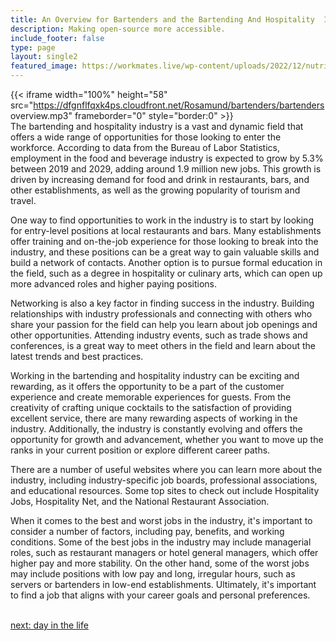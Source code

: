 ```yaml
---
title: An Overview for Bartenders and the Bartending And Hospitality  Industry
description: Making open-source more accessible.
include_footer: false
type: page
layout: single2
featured_image: https://workmates.live/wp-content/uploads/2022/12/nutritionist-5-scaled.jpg
---
```


{{< iframe width="100%" height="58" src="https://dfgnflfqxk4ps.cloudfront.net/Rosamund/bartenders/bartenders overview.mp3" frameborder="0" style="border:0" >}}<br>
The bartending and hospitality industry is a vast and dynamic field that offers a wide range of opportunities for those looking to enter the workforce. According to data from the Bureau of Labor Statistics, employment in the food and beverage industry is expected to grow by 5.3% between 2019 and 2029, adding around 1.9 million new jobs. This growth is driven by increasing demand for food and drink in restaurants, bars, and other establishments, as well as the growing popularity of tourism and travel.

One way to find opportunities to work in the industry is to start by looking for entry-level positions at local restaurants and bars. Many establishments offer training and on-the-job experience for those looking to break into the industry, and these positions can be a great way to gain valuable skills and build a network of contacts. Another option is to pursue formal education in the field, such as a degree in hospitality or culinary arts, which can open up more advanced roles and higher paying positions.

Networking is also a key factor in finding success in the industry. Building relationships with industry professionals and connecting with others who share your passion for the field can help you learn about job openings and other opportunities. Attending industry events, such as trade shows and conferences, is a great way to meet others in the field and learn about the latest trends and best practices.

Working in the bartending and hospitality industry can be exciting and rewarding, as it offers the opportunity to be a part of the customer experience and create memorable experiences for guests. From the creativity of crafting unique cocktails to the satisfaction of providing excellent service, there are many rewarding aspects of working in the industry. Additionally, the industry is constantly evolving and offers the opportunity for growth and advancement, whether you want to move up the ranks in your current position or explore different career paths.

There are a number of useful websites where you can learn more about the industry, including industry-specific job boards, professional associations, and educational resources. Some top sites to check out include Hospitality Jobs, Hospitality Net, and the National Restaurant Association.

When it comes to the best and worst jobs in the industry, it's important to consider a number of factors, including pay, benefits, and working conditions. Some of the best jobs in the industry may include managerial roles, such as restaurant managers or hotel general managers, which offer higher pay and more stability. On the other hand, some of the worst jobs may include positions with low pay and long, irregular hours, such as servers or bartenders in low-end establishments. Ultimately, it's important to find a job that aligns with your career goals and personal preferences.

<br>
<a href="https://workdojos.com/bartenders/day-in-the-life">next: day in the life</a>
</p>